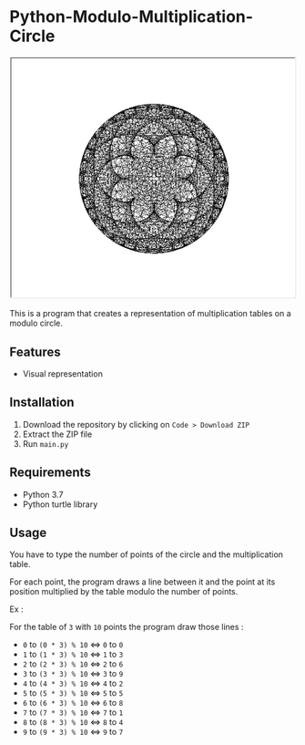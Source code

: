 # Python-Modulo-Multiplication-Circle
![Preview image](./preview/preview.jpg)

This is a program that creates a representation of multiplication tables on a modulo circle.
## Features
- Visual representation
## Installation
1. Download the repository by clicking on `Code > Download ZIP`
2. Extract the ZIP file
3. Run `main.py`
## Requirements
- Python 3.7
- Python turtle library
## Usage
You have to type the number of points of the circle and the multiplication table.

For each point, the program draws a line between it and the point at its position multiplied by the table modulo the number of points.

Ex :

For the table of `3` with `10` points the program draw those lines :

- `0` to `(0 * 3) % 10` <=> `0` to `0`
- `1` to `(1 * 3) % 10` <=> `1` to `3`
- `2` to `(2 * 3) % 10` <=> `2` to `6`
- `3` to `(3 * 3) % 10` <=> `3` to `9`
- `4` to `(4 * 3) % 10` <=> `4` to `2`
- `5` to `(5 * 3) % 10` <=> `5` to `5`
- `6` to `(6 * 3) % 10` <=> `6` to `8`
- `7` to `(7 * 3) % 10` <=> `7` to `1`
- `8` to `(8 * 3) % 10` <=> `8` to `4`
- `9` to `(9 * 3) % 10` <=> `9` to `7`